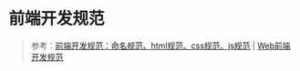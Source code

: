 # 前端开发规范

> 参考：[前端开发规范：命名规范、html规范、css规范、js规范](https://juejin.im/post/592d4a5b0ce463006b43b6da) | [Web前端开发规范](https://www.cnblogs.com/binperson/p/5601651.html)
